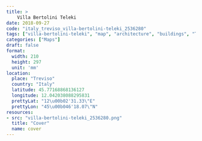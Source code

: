 ```yaml
---
title: > 
    Villa Bertolini Teleki
date: 2018-09-27
code: "italy_treviso_villa-bertolini-teleki_2536280"
tags: ["villa-bertolini-teleki", "map", "architecture", "buildings", "Treviso", "Italy"]
categories: ["Maps"]
draft: false
format:
  width: 210
  height: 297
  unit: 'mm'
location:
  place: "Treviso"
  country: "Italy"
  latitude: 45.77168868136127
  longitude: 12.042038088295831
  prettyLat: "12\u00b02'31.33\"E"
  prettyLon: "45\u00b046'18.07\"N"
resources:
- src: "villa-bertolini-teleki_2536280.png"
  title: "Cover"
  name: cover
---
```

